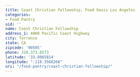 ```yaml
---
title: Coast Christian Fellowship, Food Oasis Los Angeles
categories:
- Food Pantry
uid: ''
name: Coast Christian Fellowship
address_1: 4000 Pacific Coast Highway
city: Torrance
state: CA
zipcode: '90505'
phone: 310.373.8573
latitude: '33.8065814'
longitude: "-118.3566268"
uri: "/food-pantry/coast-christian-fellowship/"
---
```


